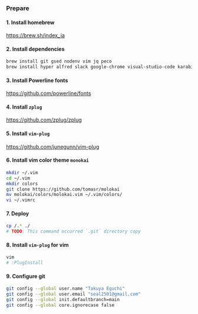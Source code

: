 ### Prepare

#### 1. Install homebrew
https://brew.sh/index_ja

#### 2. Install dependencies
```sh
brew install git gsed nodenv vim jq peco
brew install hyper alfred slack google-chrome visual-studio-code karabiner-elements figma 1password --cask
```

#### 3. Install Powerline fonts
https://github.com/powerline/fonts

#### 4. Install `zplug`
https://github.com/zplug/zplug

#### 5. Install `vim-plug`
https://github.com/junegunn/vim-plug

#### 6. Install vim color theme `monokai`
```sh
mkdir ~/.vim
cd ~/.vim
mkdir colors
git clone https://github.com/tomasr/molokai
mv molokai/colors/molokai.vim ~/.vim/colors/
vi ~/.vimrc
```

#### 7. Deploy
```sh
cp /.* ./
# TODO: This command occurred `.git` directory copy
```

#### 8. Install `vim-plug` for vim
```sh
vim
# :PlugInstall
```

#### 9. Configure git
```sh
git config --global user.name "Takuya Eguchi"
git config --global user.email "seal2501@gmail.com"
git config --global init.defaultbranch=main
git config --global core.ignorecase false
```
